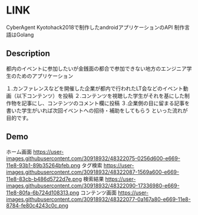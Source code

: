 # LINK
CyberAgent Kyotohack2018で制作したandroidアプリケーションのAPI  制作言語はGolang

## Description
都内のイベントに参加したいが金銭面の都合で参加できない地方のエンジニア学生のためのアプリケーション

１.カンファレンスなどを開催した企業が都内で行われたLT会などのイベント動画（以下コンテンツ）を投稿  ２.コンテンツを視聴した学生がそれを基にした制作物を記事にし、コンテンツのコメント欄に投稿  ３.企業側の目に留まる記事を書いた学生がいれば次回イベントへの招待・補助をしてもらう  といった流れが目的です。

## Demo
ホーム画面  https://user-images.githubusercontent.com/30918932/48322075-0256d600-e669-11e8-93b1-89b35264bfeb.png  タグ検索
https://user-images.githubusercontent.com/30918932/48322087-1569a600-e669-11e8-83cb-b486d5722d7e.png  検索結果  https://user-images.githubusercontent.com/30918932/48322090-17336980-e669-11e8-80fa-6b724d108313.png  コンテンツ画面  https://user-images.githubusercontent.com/30918932/48322077-0a167a80-e669-11e8-8784-fe80c4243c0c.png